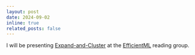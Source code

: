 ```yaml
---
layout: post
date: 2024-09-02 
inline: true
related_posts: false
---
```


I will be presenting [Expand-and-Cluster](https://proceedings.mlr.press/v235/martinelli24a.html) at the [EfficientML](https://sites.google.com/view/efficientml) reading group.